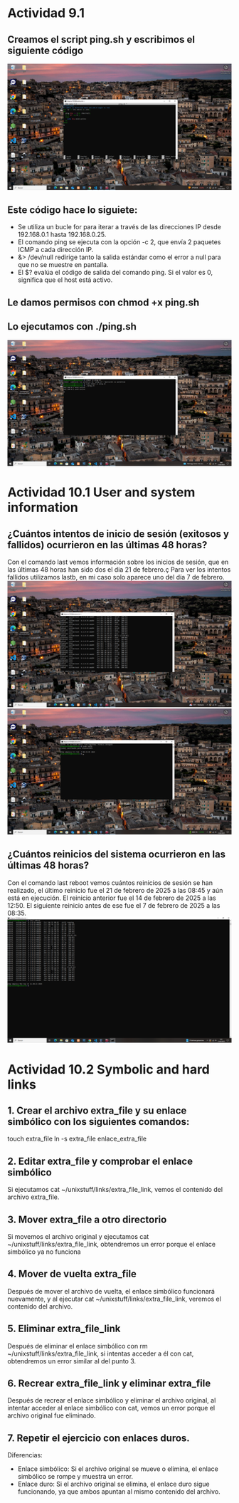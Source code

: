 # Actividad 9.1

## Creamos el script ping.sh y escribimos el siguiente código
![Codigo](https://raw.githubusercontent.com/dlopnun1503/Despliegue/refs/heads/master/Capturas%20slackware/09-Network/Codigo.png)

## Este código hace lo siguiete: 
- Se utiliza un bucle for para iterar a través de las direcciones IP desde 192.168.0.1 hasta 192.168.0.25.
- El comando ping se ejecuta con la opción -c 2, que envía 2 paquetes ICMP a cada dirección IP.
- &> /dev/null redirige tanto la salida estándar como el error a null para que no se muestre en pantalla.
- El $? evalúa el código de salida del comando ping. Si el valor es 0, significa que el host está activo.

## Le damos permisos con chmod +x ping.sh

## Lo ejecutamos con ./ping.sh
![ejecucion](https://raw.githubusercontent.com/dlopnun1503/Despliegue/refs/heads/master/Capturas%20slackware/09-Network/Ejecucion.png)



# Actividad 10.1 User and system information

## ¿Cuántos intentos de inicio de sesión (exitosos y fallidos) ocurrieron en las últimas 48 horas?
Con el comando last vemos información sobre los inicios de sesión, que en las últimas 48 horas han sido dos el dia 21 de febrero.ç
Para ver los intentos fallidos utilizamos lastb, en mi caso solo aparece uno del día 7 de febrero.
![last](https://raw.githubusercontent.com/dlopnun1503/Despliegue/refs/heads/master/Capturas%20slackware/09-Network/last.png)
![lastb](https://raw.githubusercontent.com/dlopnun1503/Despliegue/refs/heads/master/Capturas%20slackware/09-Network/lastb.png)

## ¿Cuántos reinicios del sistema ocurrieron en las últimas 48 horas?
Con el comando last reboot vemos cuántos reinicios de sesión se han realizado, el último reinicio fue el 21 de febrero de 2025 a las 08:45 y aún está en ejecución.
El reinicio anterior fue el 14 de febrero de 2025 a las 12:50.
El siguiente reinicio antes de ese fue el 7 de febrero de 2025 a las 08:35.
![lastreboot](https://raw.githubusercontent.com/dlopnun1503/Despliegue/refs/heads/master/Capturas%20slackware/09-Network/lastreboot.png)



# Actividad 10.2  Symbolic and hard links

## 1. Crear el archivo extra_file y su enlace simbólico con los siguientes comandos:
touch extra_file
ln -s extra_file enlace_extra_file

## 2. Editar extra_file y comprobar el enlace simbólico
Si ejecutamos cat ~/unixstuff/links/extra_file_link, vemos el contenido del archivo extra_file.

## 3. Mover extra_file a otro directorio
Si movemos el archivo original y ejecutamos cat ~/unixstuff/links/extra_file_link, obtendremos un error porque el enlace simbólico ya no funciona

## 4. Mover de vuelta extra_file
Después de mover el archivo de vuelta, el enlace simbólico funcionará nuevamente, y al ejecutar cat ~/unixstuff/links/extra_file_link, veremos el contenido del archivo.

## 5. Eliminar extra_file_link
Después de eliminar el enlace simbólico con rm ~/unixstuff/links/extra_file_link, si intentas acceder a él con cat, obtendremos un error similar al del punto 3.

## 6. Recrear extra_file_link y eliminar extra_file
Después de recrear el enlace simbólico y eliminar el archivo original, al intentar acceder al enlace simbólico con cat, vemos un error porque el archivo original fue eliminado.

## 7. Repetir el ejercicio con enlaces duros.
Diferencias:
- Enlace simbólico: Si el archivo original se mueve o elimina, el enlace simbólico se rompe y muestra un error.
- Enlace duro: Si el archivo original se elimina, el enlace duro sigue funcionando, ya que ambos apuntan al mismo contenido del archivo.


